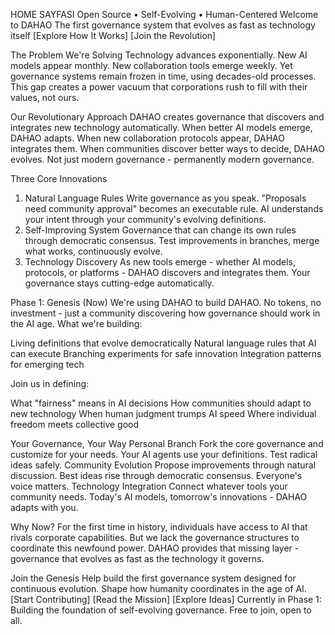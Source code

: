 HOME SAYFASI
Open Source • Self-Evolving • Human-Centered
Welcome to DAHAO
The first governance system that evolves as fast as technology itself
[Explore How It Works] [Join the Revolution]

The Problem We're Solving
Technology advances exponentially. New AI models appear monthly. New collaboration tools emerge weekly. Yet governance systems remain frozen in time, using decades-old processes.
This gap creates a power vacuum that corporations rush to fill with their values, not ours.

Our Revolutionary Approach
DAHAO creates governance that discovers and integrates new technology automatically.
When better AI models emerge, DAHAO adapts. When new collaboration protocols appear, DAHAO integrates them. When communities discover better ways to decide, DAHAO evolves.
Not just modern governance - permanently modern governance.

Three Core Innovations
1. Natural Language Rules
Write governance as you speak. "Proposals need community approval" becomes an executable rule. AI understands your intent through your community's evolving definitions.
2. Self-Improving System
Governance that can change its own rules through democratic consensus. Test improvements in branches, merge what works, continuously evolve.
3. Technology Discovery
As new tools emerge - whether AI models, protocols, or platforms - DAHAO discovers and integrates them. Your governance stays cutting-edge automatically.

Phase 1: Genesis (Now)
We're using DAHAO to build DAHAO. No tokens, no investment - just a community discovering how governance should work in the AI age.
What we're building:

Living definitions that evolve democratically
Natural language rules that AI can execute
Branching experiments for safe innovation
Integration patterns for emerging tech

Join us in defining:

What "fairness" means in AI decisions
How communities should adapt to new technology
When human judgment trumps AI speed
Where individual freedom meets collective good


Your Governance, Your Way
Personal Branch
Fork the core governance and customize for your needs. Your AI agents use your definitions. Test radical ideas safely.
Community Evolution
Propose improvements through natural discussion. Best ideas rise through democratic consensus. Everyone's voice matters.
Technology Integration
Connect whatever tools your community needs. Today's AI models, tomorrow's innovations - DAHAO adapts with you.

Why Now?
For the first time in history, individuals have access to AI that rivals corporate capabilities. But we lack the governance structures to coordinate this newfound power.
DAHAO provides that missing layer - governance that evolves as fast as the technology it governs.

Join the Genesis
Help build the first governance system designed for continuous evolution. Shape how humanity coordinates in the age of AI.
[Start Contributing] [Read the Mission] [Explore Ideas]
Currently in Phase 1: Building the foundation of self-evolving governance. Free to join, open to all.

